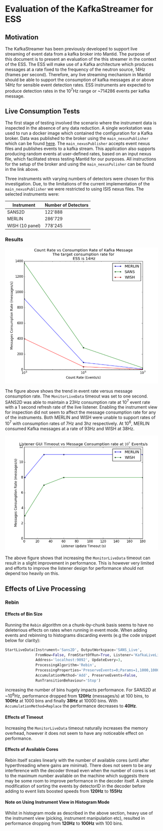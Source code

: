 # Evaluation of the KafkaStreamer for ESS
## Motivation
The KafkaStreamer has been previously developed to support live streaming of event data from a kafka broker into Mantid. 
The purpose of this document is to present an evaluation of the this streamer in the context of the ESS. 
The ESS will make use of a Kafka architecture which produces messages at a rate fixed to the frequency of the neutron source, 14Hz (frames per second). 
Therefore, any live streaming mechanism in Mantid should be able to support the consumption of kafka messages at or above 14Hz for sensible event detection rates. 
ESS instruments are expected to produce detection rates in the 10<sup>7</sup>Hz range or ~714286 events per kafka message.

## Live Consumption Tests
The first stage of testing involved the scenario where the instrument data is inspected in the absence of any data reduction. 
A single workstation was used to run a docker image which contained the configuration for a Kafka broker. 
Data was published to the broker using the `main_nexusPublisher` which can be found [here](https://github.com/ess-dmsc/NeXus-Streamer). 
The `main_nexusPublisher` accepts event nexus files and publishes events to a kafka stream. 
This application also supports producing random events at user-defined rates, based on an input nexus file, which facilitated stress testing Mantid for our purposes. 
All instructions for the setup of the broker and using the `main_nexusPulisher` can be found in the link above.

Three instruments with varying numbers of detectors were chosen for this investigation. 
Due, to the limitations of the current implementation of the `main_nexusPublisher` we were restricted to using ISIS nexus files. 
The selected instruments were:

Instrument|Number of Detectors
---|---
SANS2D|122'888
MERLIN|286'729
WISH (10 panel)|778'245

### Results
![Trend1](figure_1.png)

The figure above shows the trend in event rate versus message consumption rate. 
The `MonitorLiveData` timeout was set to one second. 
SANS2D was able to maintain a 23Hz consumption rate at 10<sup>7</sup> event rate with a 1 second refresh rate of the live listener. 
Enabling the instrument view for inspection did not seem to affect the message consumption rate for any of the instruments. 
Both MERLIN and WISH were unable to support rates of 10<sup>7</sup> with consumption rates of 7Hz and 3hz respectively. 
At 10<sup>6</sup>, MERLIN consumed Kafka messages at a rate of 93Hz and WISH at 38Hz.

![Trend2](figure_2.png)

The above figure shows that increasing the `MonitorLiveData` timeout can result in a slight improvement in performance. 
This is however very limited and efforts to improve the listener design for performance should not depend too heavily on this.

## Effects of Live Processing

### Rebin
#### Effects of Bin Size
Running the `Rebin` algorithm on a chunk-by-chunk basis seems to have no deleterious effects on rates when running in event mode. 
When adding events and rebinning to histograms discarding events (e.g the code snippet below for clarity):

```python
StartLiveData(Instrument='Sans2D', OutputWorkspace='SANS_Live',
              FromNow=False, FromStartOfRun=True, Listener='KafkaLiveLister',
              Address='localhost:9092', UpdateEvery=3,
              ProcessingAlgorithm='Rebin',
              ProcessingProperties='PreserveEvents=0;Params=1,1000,100006',
              AccumulationMethod='Add', PreserveEvents=False,
              RunTransitionBehaviour='Stop')
```

increasing the number of bins hugely impacts performance. 
For SANS2D at ~10<sup>6</sup>Hz, performance dropped from **120Hz** (messages/s) at 100 bins, to **100Hz** at 1000 bins and finally **38Hz** at 10000 bins. 
With `AccumulationMethod=Replace` the performance decreases to **40Hz**.   

#### Effects of Timeout
Increasing the `MonitorLiveData` timeout naturally increases the memory overhead, however it does not seem to have any noticeable effect on performance.

#### Effects of Available Cores

Rebin itself scales linearly with the number of available cores (until after hyperthreading where gains are minimal).
There does not seem to be any interference with the decoder thread even when the number of cores is set to the maximum number available on the machine which suggests there may be some room to improve performance in the decoder itself.
A simple modification of sorting the events by detectorID in the decoder before adding to event lists boosted speeds from **120Hz** to **155Hz**

#### Note on Using Instrument View in Histogram Mode
Whilst in histogram mode as described in the above section, heavy use of the instrument view (picking, instrument manipulation etc), resulted in performance dropping from **120Hz** to **100Hz** with 100 bins.